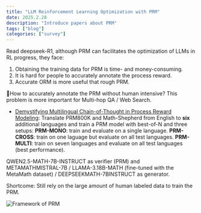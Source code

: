 ```yaml
---
title: "LLM Reinforcement Learning Optimization with PRM"
date: 2025.2.28
description: "Introduce papers about PRM"
tags: ["blog"]
categories: ["survey"]
---
```


Read deepseek-R1, although PRM can facilitates the optimization of LLMs in RL progress, they face:

1. Obtaining the training data for PRM is time- and money-consuming.
2. It is hard for people to accurately annotate the process reward.
3. Accurate ORM is more useful that rough PRM.

:round_pushpin:How to accurately annotate the PRM without human intensive?
This problem is more important for Multi-hop QA / Web Search.


- [Demystifying Multilingual Chain-of-Thought in Process Reward Modeling](https://arxiv.org/pdf/2502.12663): Translate PRM800K and Math-Shepherd from English to **six** additional languages and train a PRM model with best-of-N and three setups:
**PRM-MONO**: train and evaluate on a single language.
**PRM-CROSS**: train on one laguage but evaluate on all test languages.
**PRM-MULTI**: train on seven languages and evaluate on all test languages (best performance).

QWEN2.5-MATH-7B-INSTRUCT as verifier (PRM) and METAMATHMISTRAL-7B / LLAMA-3.18B-MATH (fine-tuned with the MetaMath dataset) / DEEPSEEKMATH-7BINSTRUCT as generator.

Shortcome: Still rely on the large amount of human labeled data to train the PRM.

![Framework of PRM](https://dengzhirui.github.io/images/PRM-MULTI.png)


